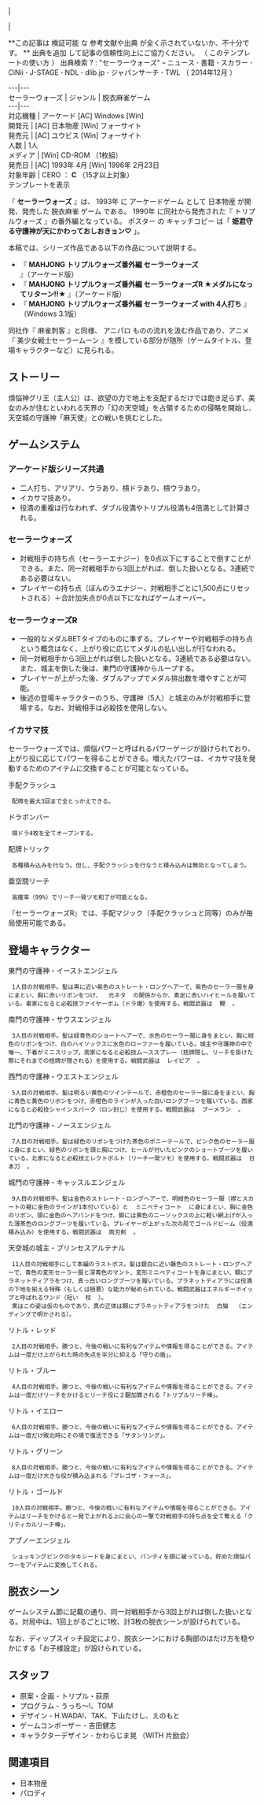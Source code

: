 |

|

**この記事は 検証可能  な  参考文献や出典  が全く示されていないか、不十分です。 ** 出典を追加  して記事の信頼性向上にご協力ください。  （
このテンプレートの使い方  ）  出典検索  ?  :  "セーラーウォーズ"  –  ニュース  **·** 書籍  **·** スカラー  **·**
CiNii  **·** J-STAGE  **·** NDL  **·** dlib.jp  **·** ジャパンサーチ  **·** TWL  （
2014年12月  ）  
  
---|---  
セーラーウォーズ  |  ジャンル  |  脱衣麻雀ゲーム   
---|---  
対応機種  |  アーケード  [AC]  Windows  [Win]   
開発元  |  [AC]  日本物産  [Win]  フォーサイト   
発売元  |  [AC]  ユウビス  [Win]  フォーサイト   
人数  |  1人   
メディア  |  [Win]  CD-ROM  （1枚組）   
発売日  |  [AC]  1993年  4月  [Win]  1996年  2月23日   
対象年齢  |  CERO  ：  **C** （15才以上対象）   
テンプレートを表示  
  
『 **セーラーウォーズ** 』は、  1993年  に  アーケードゲーム  として  日本物産  が開発、発売した  脱衣麻雀  ゲーム  である。
1990年  に同社から発売された『  トリプルウォーズ  』の番外編となっている。  ポスター  の  キャッチコピー  は「
**姫君守る守護神が天にかわっておしおきョン♡** 」。

本稿では、シリーズ作品である以下の作品について説明する。

  * 『 **MAHJONG トリプルウォーズ番外編 セーラーウォーズ** 』（アーケード版） 
  * 『 **MAHJONG トリプルウォーズ番外編 セーラーウォーズR ★メダルになってリターン!!★** 』（アーケード版） 
  * 『 **MAHJONG トリプルウォーズ番外編 セーラーウォーズ with 4人打ち** 』（Windows 3.1版） 

同社作『  麻雀刺客  』と同様、  アニパロ  ものの流れを汲む作品であり、アニメ『  美少女戦士セーラームーン
』を模している部分が随所（ゲームタイトル、登場キャラクターなど）に見られる。

##  ストーリー  

煩悩神グリ王（主人公）は、欲望の力で地上を支配するだけでは飽き足らず、美女のみが住むといわれる天界の「幻の天空城」を占領するための侵略を開始し、天空城の守護神「麻天使」との戦いを挑むとした。

##  ゲームシステム  

###  アーケード版シリーズ共通  

  * 二人打ち、アリアリ、ウラあり、槓ドラあり、槓ウラあり。 
  * イカサマ技あり。 
  * 役満の重複は行なわれず、ダブル役満やトリプル役満も4倍満として計算される。 

###  セーラーウォーズ  

  * 対戦相手の持ち点（セーラーエナジー）を0点以下にすることで倒すことができる。また、同一対戦相手から3回上がれば、倒した扱いとなる。3連続である必要はない。 
  * プレイヤーの持ち点（ぼんのうエナジー、対戦相手ごとに1,500点にリセットされる）＋合計加失点が0点以下になればゲームオーバー。 

###  セーラーウォーズR  

  * 一般的なメダルBETタイプのものに準ずる。プレイヤーや対戦相手の持ち点という概念はなく、上がり役に応じてメダルの払い出しが行なわれる。 
  * 同一対戦相手から3回上がれば倒した扱いとなる。3連続である必要はない。また、城主を倒した後は、東門の守護神からループする。 
  * プレイヤーが上がった後、ダブルアップでメダル排出数を増やすことが可能。 
  * 後述の登場キャラクターのうち、守護神（5人）と城主のみが対戦相手に登場する。なお、対戦相手は必殺技を使用しない。 

###  イカサマ技  

セーラーウォーズでは、煩悩パワーと呼ばれるパワーゲージが設けられており、上がり役に応じてパワーを得ることができる。増えたパワーは、イカサマ技を発動するためのアイテムに交換することが可能となっている。

手配クラッシュ

     配牌を最大3回まで全とっかえできる。 
ドラボンバー

     槓ドラ4枚を全てオープンする。 
配牌トリック

     各種積み込みを行なう。但し、手配クラッシュを行なうと積み込みは無効となってしまう。 
亜空間リーチ

     高確率（99%）でリーチ一発ツモ和了が可能となる。 

『セーラーウォーズR』では、手配マジック（手配クラッシュと同等）のみが毎局使用可能である。

##  登場キャラクター  

東門の守護神・イーストエンジェル

     1人目の対戦相手。髪は黒に近い紫色のストレート・ロングヘアーで、紫色のセーラー服を身にまとい、胸に赤いリボンをつけ、  元ネタ  の関係からか、素足に赤いハイヒールを履いている。東家になると必殺技ファイヤーボム（ドラ爆）を使用する。戦闘武器は  鞭  。 
南門の守護神・サウスエンジェル

     3人目の対戦相手。髪は緑青色のショートヘアーで、水色のセーラー服に身をまとい、胸に紺色のリボンをつけ、白のハイソックスに水色のローファーを履いている。城主や守護神の中で唯一、下着がミニスリップ。南家になると必殺技ムーススプレー（捨牌隠し、リーチを掛けた際にそれまでの捨牌が隠される）を使用する。戦闘武器は  レイピア  。 
西門の守護神・ウエストエンジェル

     5人目の対戦相手。髪は明るい黄色のツインテールで、赤橙色のセーラー服に身をまとい、胸に青色と黄色のリボンをつけ、赤橙色のラインが入った白いロングブーツを履いている。西家になると必殺技シャインスパーク（ロン封じ）を使用する。戦闘武器は  ブーメラン  。 
北門の守護神・ノースエンジェル

     7人目の対戦相手。髪は緑色のリボンをつけた茶色のポニーテールで、ピンク色のセーラー服に身にまとい、緑色のリボンを頭と胸につけ、ヒールが付いたピンクのショートブーツを履いている。北家になると必殺技エレクトボルト（リーチ一発ツモ）を使用する。戦闘武器は  日本刀  。 
城門の守護神・キャッスルエンジェル

     9人目の対戦相手。髪は金色のストレート・ロングヘアーで、明紺色のセーラー服（襟とスカートの裾に金色のラインが1本付いている）と  ミニペティコート  に身にまとい、胸に金色のリボン、頭に金色のヘアバンドをつけ、脚には黄色のニーソックスの上に軽い網上げが入った薄茶色のロングブーツを履いている。プレイヤーが上がった次の局でゴールドビーム（役満積み込み）を使用する。戦闘武器は  両刃剣  。 
天空城の城主・プリンセスアルテナル

     11人目の対戦相手にして本編のラストボス。髪は銀白に近い藤色のストレート・ロングヘアーで、青色の変形セーラー服と深青色のマント、変形ミニペティコートを身にまとい、額にプラネットティアラをつけ、真っ白いロングブーツを履いている。プラネットティアラには役満の下地を揃える特殊（もしくは極悪）な能力が秘められている。戦闘武器はエネルギーホイップと呼ばれるワンド（短い  杖  ）。 
     実はこの姿は仮のものであり、真の正体は額にプラネットティアラをつけた  白猫  （エンディングで明かされる）。 
リトル・レッド

     2人目の対戦相手。勝つと、今後の戦いに有利なアイテムや情報を得ることができる。アイテムは一度だけ上がられた時の失点を半分に抑える「守りの盾」。 
リトル・ブルー

     4人目の対戦相手。勝つと、今後の戦いに有利なアイテムや情報を得ることができる。アイテムは一度だけリーチをかけるとリーチ役に２翻加算される「トリプルリーチ棒」。 
リトル・イエロー

     6人目の対戦相手。勝つと、今後の戦いに有利なアイテムや情報を得ることができる。アイテムは一度だけ敗北時にその場で復活できる「サタンリング」。 
リトル・グリーン

     8人目の対戦相手。勝つと、今後の戦いに有利なアイテムや情報を得ることができる。アイテムは一度だけ大きな役が積み込まれる「ブレゴザ・フォース」。 
リトル・ゴールド

     10人目の対戦相手。勝つと、今後の戦いに有利なアイテムや情報を得ることができる。アイテムはリーチをかけると一発で上がれる上に会心の一撃で対戦相手の持ち点を全て奪える「クリティカルリーチ棒」。 
アブノーエンジェル

     ショッキングピンクのタキシードを身にまとい、パンティを顔に被っている。貯めた煩悩パワーをアイテムに変換してくれる。 

##  脱衣シーン  

ゲームシステム節に記載の通り、同一対戦相手から3回上がれば倒した扱いとなる。対局中は、1回上がるごとに1枚、計3枚の脱衣シーンが設けられている。

なお、ディップスイッチ設定により、脱衣シーンにおける胸部のはだけ方を穏やかにする「お子様設定」が設けられている。

##  スタッフ  

  * 原案・企画 - トリプル・荻原 
  * プログラム - うっち〜!、TOM 
  * デザイン - H.WADA!、TAK、下山たけし、えのもと 
  * ゲームコンポーザー -  吉田健志 
  * キャラクターデザイン -  かわらじま晃  （WITH 片励会） 

##  関連項目  

  * 日本物産 
  * パロディ 

